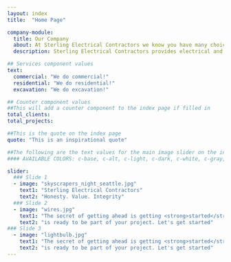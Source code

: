 ```yaml
---
layout: index
title:  "Home Page"

company-module:
  title: Our Company
  about: At Sterling Electrical Contractors we know you have many choices to serve your electrical needs. We separate ourselves from our competitors by placing our customers first - that’s why we have so many smiling customers, rave reviews and enthusiastic referrals.
  description: Sterling Electrical Contractors provides electrical and excavation work for commercial and residential.

## Services component values
text:
  commercial: "We do commercial!"
  residential: "We do residential!"
  excavation: "We do excavation!"

## Counter component values
##This will add a counter component to the index page if filled in
total_clients:
total_projects:

##This is the quote on the index page
quote: "This is an inspirational quote"

##The following are the text values for the main image slider on the index page
#### AVAILABLE COLORS: c-base, c-alt, c-light, c-dark, c-white, c-gray, c-black, c-red

slider:
  ### Slide 1
  - image: "skyscrapers_night_seattle.jpg"
    text1: "Sterling Electrical Contractors"
    text2: "Honesty. Value. Integrity"
  ### Slide 2
  - image: "wires.jpg"
    text1: "The secret of getting ahead is getting <strong>started</strong>"
    text2: "is ready to be part of your project. Let's get started"
### Slide 3
  - image: "lightbulb.jpg"
    text1: "The secret of getting ahead is getting <strong>started</strong>"
    text2: "is ready to be part of your project. Let's get started"
---
```

